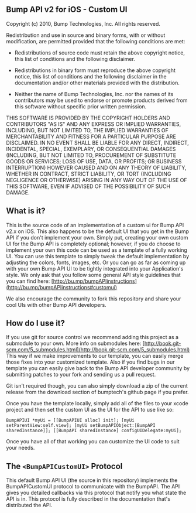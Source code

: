 Bump API v2 for iOS - Custom UI
-------------------------------

Copyright (c) 2010, Bump Technologies, Inc.
All rights reserved.

Redistribution and use in source and binary forms, with or without
modification, are permitted provided that the following conditions are met:

* Redistributions of source code must retain the above copyright notice,
  this list of conditions and the following disclaimer.

* Redistributions in binary form must reproduce the above copyright notice,
  this list of conditions and the following disclaimer in the documentation
  and/or other materials provided with the distribution.

* Neither the name of Bump Technologies, Inc. nor the names of its contributors
  may be used to endorse or promote products derived from this software without
  specific prior written permission.

THIS SOFTWARE IS PROVIDED BY THE COPYRIGHT HOLDERS AND CONTRIBUTORS "AS IS" AND
ANY EXPRESS OR IMPLIED WARRANTIES, INCLUDING, BUT NOT LIMITED TO, THE IMPLIED
WARRANTIES OF MERCHANTABILITY AND FITNESS FOR A PARTICULAR PURPOSE ARE
DISCLAIMED. IN NO EVENT SHALL <COPYRIGHT HOLDER> BE LIABLE FOR ANY
DIRECT, INDIRECT, INCIDENTAL, SPECIAL, EXEMPLARY, OR CONSEQUENTIAL DAMAGES
(INCLUDING, BUT NOT LIMITED TO, PROCUREMENT OF SUBSTITUTE GOODS OR SERVICES;
LOSS OF USE, DATA, OR PROFITS; OR BUSINESS INTERRUPTION) HOWEVER CAUSED AND
ON ANY THEORY OF LIABILITY, WHETHER IN CONTRACT, STRICT LIABILITY, OR TORT
(INCLUDING NEGLIGENCE OR OTHERWISE) ARISING IN ANY WAY OUT OF THE USE OF THIS
SOFTWARE, EVEN IF ADVISED OF THE POSSIBILITY OF SUCH DAMAGE.

What is it?
-----------

This is the source code of an implementation of a custom ui for Bump API v2.x on iOS. This also happens to be the default UI that you get in the Bump API if you don't implement your own. Simply put, creating your own custom UI for the Bump API is completely optional; however, if you do choose to implement your own this code can be used as a template of a fully working UI. You can use this template to simply tweak the default implementation by adjusting the colors, fonts, images, etc. Or you can go as far as coming up with your own Bump API UI to be tightly integrated into your Application's style. We only ask that you follow some general API style guidelines that you can find here: [http://bu.mp/bumpAPIinstructions](http://bu.mp/bumpAPIinstructions#customui)

We also encourage the community to fork this repository and share your cool UIs with other Bump API developers.

How do I use it?
----------------

If you use git for source control we recommend adding this project as a submodule to your own.
More info on submodules here: [http://book.git-scm.com/5_submodules.html](http://book.git-scm.com/5_submodules.html)
This way if we make improvements to our template, you can easily merge those fixes into your customized template. Also if you find bugs in our template you can easily give back to the Bump API developer community by submitting patches to your fork and sending us a pull request.

Git isn't required though, you can also simply download a zip of the current release from the download section of bumptech's github page if you prefer.

Once you have the template locally, simply add all of the files to your xcode project and then set the custom UI as the UI for the API to use like so:

`
	BumpAPIUI *myUi = [[BumpAPIUI alloc] init];
	[myUi setParentView:self.view];
	[myUi setBumpAPIObject:[BumpAPI sharedInstance]];
	[[BumpAPI sharedInstance] configUIDelegate:myUi];
`

Once you have all of that working you can customize the UI code to suit your needs.

The `<BumpAPICustomUI>` Protocol
--------------------------------

This default Bump API UI (the source in this repository) implements the BumpAPICustomUI protocol to communicate with the BumpAPI. The API gives you detailed callbacks via this protocol that notify you what state the API is in. This protocol is fully described in the documentation that's distributed the API.
